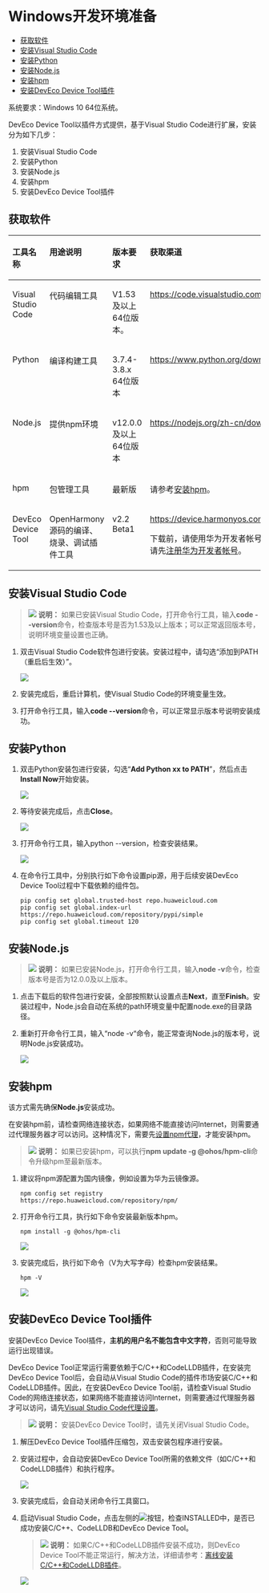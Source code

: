 # Windows开发环境准备<a name="ZH-CN_TOPIC_0000001114978364"></a>

-   [获取软件](#zh-cn_topic_0000001058091994_section1483143015558)
-   [安装Visual Studio Code](#zh-cn_topic_0000001058091994_section71401018163318)
-   [安装Python](#zh-cn_topic_0000001058091994_section16266553175320)
-   [安装Node.js](#zh-cn_topic_0000001058091994_section5353233124511)
-   [安装hpm](#zh-cn_topic_0000001058091994_section173054793610)
-   [安装DevEco Device Tool插件](#zh-cn_topic_0000001058091994_section4336315185716)

系统要求：Windows 10 64位系统。

DevEco Device Tool以插件方式提供，基于Visual Studio Code进行扩展，安装分为如下几步：

1.  安装Visual Studio Code
2.  安装Python
3.  安装Node.js
4.  安装hpm
5.  安装DevEco Device Tool插件

## 获取软件<a name="zh-cn_topic_0000001058091994_section1483143015558"></a>

<a name="zh-cn_topic_0000001058091994_table12730195765616"></a>
<table><thead align="left"><tr id="zh-cn_topic_0000001058091994_row6730125785610"><th class="cellrowborder" valign="top" width="19.49%" id="mcps1.1.5.1.1"><p id="zh-cn_topic_0000001058091994_p1573065716561"><a name="zh-cn_topic_0000001058091994_p1573065716561"></a><a name="zh-cn_topic_0000001058091994_p1573065716561"></a>工具名称</p>
</th>
<th class="cellrowborder" valign="top" width="20.5%" id="mcps1.1.5.1.2"><p id="zh-cn_topic_0000001058091994_p197306572566"><a name="zh-cn_topic_0000001058091994_p197306572566"></a><a name="zh-cn_topic_0000001058091994_p197306572566"></a>用途说明</p>
</th>
<th class="cellrowborder" valign="top" width="20.03%" id="mcps1.1.5.1.3"><p id="zh-cn_topic_0000001058091994_p373085711569"><a name="zh-cn_topic_0000001058091994_p373085711569"></a><a name="zh-cn_topic_0000001058091994_p373085711569"></a>版本要求</p>
</th>
<th class="cellrowborder" valign="top" width="39.98%" id="mcps1.1.5.1.4"><p id="zh-cn_topic_0000001058091994_p197309576566"><a name="zh-cn_topic_0000001058091994_p197309576566"></a><a name="zh-cn_topic_0000001058091994_p197309576566"></a>获取渠道</p>
</th>
</tr>
</thead>
<tbody><tr id="zh-cn_topic_0000001058091994_row12730155765618"><td class="cellrowborder" valign="top" width="19.49%" headers="mcps1.1.5.1.1 "><p id="zh-cn_topic_0000001058091994_p123931728135713"><a name="zh-cn_topic_0000001058091994_p123931728135713"></a><a name="zh-cn_topic_0000001058091994_p123931728135713"></a>Visual Studio Code</p>
</td>
<td class="cellrowborder" valign="top" width="20.5%" headers="mcps1.1.5.1.2 "><p id="zh-cn_topic_0000001058091994_p12332194816317"><a name="zh-cn_topic_0000001058091994_p12332194816317"></a><a name="zh-cn_topic_0000001058091994_p12332194816317"></a>代码编辑工具</p>
</td>
<td class="cellrowborder" valign="top" width="20.03%" headers="mcps1.1.5.1.3 "><p id="zh-cn_topic_0000001058091994_p711918919618"><a name="zh-cn_topic_0000001058091994_p711918919618"></a><a name="zh-cn_topic_0000001058091994_p711918919618"></a>V1.53及以上 64位版本。</p>
</td>
<td class="cellrowborder" valign="top" width="39.98%" headers="mcps1.1.5.1.4 "><p id="zh-cn_topic_0000001058091994_p2721438193710"><a name="zh-cn_topic_0000001058091994_p2721438193710"></a><a name="zh-cn_topic_0000001058091994_p2721438193710"></a><a href="https://code.visualstudio.com/Download" target="_blank" rel="noopener noreferrer">https://code.visualstudio.com/Download</a></p>
</td>
</tr>
<tr id="zh-cn_topic_0000001058091994_row187311257185619"><td class="cellrowborder" valign="top" width="19.49%" headers="mcps1.1.5.1.1 "><p id="zh-cn_topic_0000001058091994_p21270444579"><a name="zh-cn_topic_0000001058091994_p21270444579"></a><a name="zh-cn_topic_0000001058091994_p21270444579"></a>Python</p>
</td>
<td class="cellrowborder" valign="top" width="20.5%" headers="mcps1.1.5.1.2 "><p id="zh-cn_topic_0000001058091994_p547205817316"><a name="zh-cn_topic_0000001058091994_p547205817316"></a><a name="zh-cn_topic_0000001058091994_p547205817316"></a>编译构建工具</p>
</td>
<td class="cellrowborder" valign="top" width="20.03%" headers="mcps1.1.5.1.3 "><p id="zh-cn_topic_0000001058091994_p1991315166416"><a name="zh-cn_topic_0000001058091994_p1991315166416"></a><a name="zh-cn_topic_0000001058091994_p1991315166416"></a>3.7.4-3.8.x 64位版本</p>
</td>
<td class="cellrowborder" valign="top" width="39.98%" headers="mcps1.1.5.1.4 "><p id="zh-cn_topic_0000001058091994_p1599022403"><a name="zh-cn_topic_0000001058091994_p1599022403"></a><a name="zh-cn_topic_0000001058091994_p1599022403"></a><a href="https://www.python.org/downloads/" target="_blank" rel="noopener noreferrer">https://www.python.org/downloads/</a></p>
</td>
</tr>
<tr id="zh-cn_topic_0000001058091994_row117316576562"><td class="cellrowborder" valign="top" width="19.49%" headers="mcps1.1.5.1.1 "><p id="zh-cn_topic_0000001058091994_p16405151165717"><a name="zh-cn_topic_0000001058091994_p16405151165717"></a><a name="zh-cn_topic_0000001058091994_p16405151165717"></a>Node.js</p>
</td>
<td class="cellrowborder" valign="top" width="20.5%" headers="mcps1.1.5.1.2 "><p id="zh-cn_topic_0000001058091994_p1773185765616"><a name="zh-cn_topic_0000001058091994_p1773185765616"></a><a name="zh-cn_topic_0000001058091994_p1773185765616"></a>提供npm环境</p>
</td>
<td class="cellrowborder" valign="top" width="20.03%" headers="mcps1.1.5.1.3 "><p id="zh-cn_topic_0000001058091994_p573118572567"><a name="zh-cn_topic_0000001058091994_p573118572567"></a><a name="zh-cn_topic_0000001058091994_p573118572567"></a>v12.0.0及以上 64位版本</p>
</td>
<td class="cellrowborder" valign="top" width="39.98%" headers="mcps1.1.5.1.4 "><p id="zh-cn_topic_0000001058091994_p9200911141112"><a name="zh-cn_topic_0000001058091994_p9200911141112"></a><a name="zh-cn_topic_0000001058091994_p9200911141112"></a><a href="https://nodejs.org/zh-cn/download/" target="_blank" rel="noopener noreferrer">https://nodejs.org/zh-cn/download/</a></p>
</td>
</tr>
<tr id="zh-cn_topic_0000001058091994_row6731105715561"><td class="cellrowborder" valign="top" width="19.49%" headers="mcps1.1.5.1.1 "><p id="zh-cn_topic_0000001058091994_p2081865318571"><a name="zh-cn_topic_0000001058091994_p2081865318571"></a><a name="zh-cn_topic_0000001058091994_p2081865318571"></a>hpm</p>
</td>
<td class="cellrowborder" valign="top" width="20.5%" headers="mcps1.1.5.1.2 "><p id="zh-cn_topic_0000001058091994_p1632215161040"><a name="zh-cn_topic_0000001058091994_p1632215161040"></a><a name="zh-cn_topic_0000001058091994_p1632215161040"></a>包管理工具</p>
</td>
<td class="cellrowborder" valign="top" width="20.03%" headers="mcps1.1.5.1.3 "><p id="zh-cn_topic_0000001058091994_p773185715566"><a name="zh-cn_topic_0000001058091994_p773185715566"></a><a name="zh-cn_topic_0000001058091994_p773185715566"></a>最新版</p>
</td>
<td class="cellrowborder" valign="top" width="39.98%" headers="mcps1.1.5.1.4 "><p id="zh-cn_topic_0000001058091994_p14731125745610"><a name="zh-cn_topic_0000001058091994_p14731125745610"></a><a name="zh-cn_topic_0000001058091994_p14731125745610"></a>请参考<a href="#zh-cn_topic_0000001058091994_section173054793610">安装hpm</a>。</p>
</td>
</tr>
<tr id="zh-cn_topic_0000001058091994_row13317205645717"><td class="cellrowborder" valign="top" width="19.49%" headers="mcps1.1.5.1.1 "><p id="zh-cn_topic_0000001058091994_p143411112587"><a name="zh-cn_topic_0000001058091994_p143411112587"></a><a name="zh-cn_topic_0000001058091994_p143411112587"></a>DevEco Device Tool</p>
</td>
<td class="cellrowborder" valign="top" width="20.5%" headers="mcps1.1.5.1.2 "><p id="zh-cn_topic_0000001058091994_p1690316506517"><a name="zh-cn_topic_0000001058091994_p1690316506517"></a><a name="zh-cn_topic_0000001058091994_p1690316506517"></a>OpenHarmony源码的编译、烧录、调试插件工具</p>
</td>
<td class="cellrowborder" valign="top" width="20.03%" headers="mcps1.1.5.1.3 "><p id="zh-cn_topic_0000001058091994_p113171956185715"><a name="zh-cn_topic_0000001058091994_p113171956185715"></a><a name="zh-cn_topic_0000001058091994_p113171956185715"></a>v2.2 Beta1</p>
</td>
<td class="cellrowborder" valign="top" width="39.98%" headers="mcps1.1.5.1.4 "><p id="zh-cn_topic_0000001058091994_p3503163074720"><a name="zh-cn_topic_0000001058091994_p3503163074720"></a><a name="zh-cn_topic_0000001058091994_p3503163074720"></a><a href="https://device.harmonyos.com/cn/ide#download" target="_blank" rel="noopener noreferrer">https://device.harmonyos.com/cn/ide#download</a></p>
<p id="zh-cn_topic_0000001058091994_p23171856135717"><a name="zh-cn_topic_0000001058091994_p23171856135717"></a><a name="zh-cn_topic_0000001058091994_p23171856135717"></a>下载前，请使用华为开发者帐号登录，如未注册，请先<a href="https://developer.huawei.com/consumer/cn/doc/start/registration-and-verification-0000001053628148" target="_blank" rel="noopener noreferrer">注册华为开发者帐号</a>。</p>
</td>
</tr>
</tbody>
</table>

## 安装Visual Studio Code<a name="zh-cn_topic_0000001058091994_section71401018163318"></a>

>![](public_sys-resources/icon-note.gif) **说明：** 
>如果已安装Visual Studio Code，打开命令行工具，输入**code --version**命令，检查版本号是否为1.53及以上版本；可以正常返回版本号，说明环境变量设置也正确。

1.  双击Visual Studio Code软件包进行安装。安装过程中，请勾选“添加到PATH（重启后生效）”。

    ![](figures/zh-cn_image_0000001057335403.png)

2.  安装完成后，重启计算机，使Visual Studio Code的环境变量生效。
3.  打开命令行工具，输入**code --version**命令，可以正常显示版本号说明安装成功。

## 安装Python<a name="zh-cn_topic_0000001058091994_section16266553175320"></a>

1.  双击Python安装包进行安装，勾选“**Add Python xx to PATH**”，然后点击**Install Now**开始安装。

    ![](figures/zh-cn_image_0000001096154076.png)

2.  等待安装完成后，点击**Close**。

    ![](figures/zh-cn_image_0000001142794291.png)

3.  打开命令行工具，输入python --version，检查安装结果。

    ![](figures/zh-cn_image_0000001143154485.png)

4.  在命令行工具中，分别执行如下命令设置pip源，用于后续安装DevEco Device Tool过程中下载依赖的组件包。

    ```
    pip config set global.trusted-host repo.huaweicloud.com
    pip config set global.index-url https://repo.huaweicloud.com/repository/pypi/simple
    pip config set global.timeout 120
    ```


## 安装Node.js<a name="zh-cn_topic_0000001058091994_section5353233124511"></a>

>![](public_sys-resources/icon-note.gif) **说明：** 
>如果已安装Node.js，打开命令行工具，输入**node -v**命令，检查版本号是否为12.0.0及以上版本。

1.  点击下载后的软件包进行安装，全部按照默认设置点击**Next**，直至**Finish**。安装过程中，Node.js会自动在系统的path环境变量中配置node.exe的目录路径。
2.  重新打开命令行工具，输入“node -v“命令，能正常查询Node.js的版本号，说明Node.js安装成功。

    ![](figures/zh-cn_image_0000001056814287.png)


## 安装hpm<a name="zh-cn_topic_0000001058091994_section173054793610"></a>

该方式需先确保**Node.js**安装成功。

在安装hpm前，请检查网络连接状态，如果网络不能直接访问Internet，则需要通过代理服务器才可以访问。这种情况下，需要先[设置npm代理](https://device.harmonyos.com/cn/docs/ide/user-guides/npm_proxy-0000001054491032)，才能安装hpm。

>![](public_sys-resources/icon-note.gif) **说明：** 
>如果已安装hpm，可以执行**npm update -g @ohos/hpm-cli**命令升级hpm至最新版本。

1.  建议将npm源配置为国内镜像，例如设置为华为云镜像源。

    ```
    npm config set registry https://repo.huaweicloud.com/repository/npm/
    ```

2.  打开命令行工具，执行如下命令安装最新版本hpm。

    ```
    npm install -g @ohos/hpm-cli
    ```

    ![](figures/zh-cn_image_0000001073840162.png)

3.  安装完成后，执行如下命令（V为大写字母）检查hpm安装结果。

    ```
    hpm -V
    ```

    ![](figures/zh-cn_image_0000001100641602.png)


## 安装DevEco Device Tool插件<a name="zh-cn_topic_0000001058091994_section4336315185716"></a>

安装DevEco Device Tool插件，**主机的用户名不能包含中文字符**，否则可能导致运行出现错误。

DevEco Device Tool正常运行需要依赖于C/C++和CodeLLDB插件，在安装完DevEco Device Tool后，会自动从Visual Studio Code的插件市场安装C/C++和CodeLLDB插件。因此，在安装DevEco Device Tool前，请检查Visual Studio Code的网络连接状态，如果网络不能直接访问Internet，则需要通过代理服务器才可以访问，请先[Visual Studio Code代理设置](https://device.harmonyos.com/cn/docs/ide/user-guides/vscode_proxy-0000001074231144)。

>![](public_sys-resources/icon-note.gif) **说明：** 
>安装DevEco Device Tool时，请先关闭Visual Studio Code。

1.  解压DevEco Device Tool插件压缩包，双击安装包程序进行安装。
2.  安装过程中，会自动安装DevEco Device Tool所需的依赖文件（如C/C++和CodeLLDB插件）和执行程序。

    ![](figures/zh-cn_image_0000001072468991.png)

3.  安装完成后，会自动关闭命令行工具窗口。
4.  启动Visual Studio Code，点击左侧的![](figures/zh-cn_image_0000001072757874.png)按钮，检查INSTALLED中，是否已成功安装C/C++、CodeLLDB和DevEco Device Tool。

    >![](public_sys-resources/icon-note.gif) **说明：** 
    >如果C/C++和CodeLLDB插件安装不成功，则DevEco Device Tool不能正常运行，解决方法，详细请参考：[离线安装C/C++和CodeLLDB插件](https://device.harmonyos.com/cn/docs/ide/user-guides/offline_plugin_install-0000001074376846)。

    ![](figures/zh-cn_image_0000001142802505.png)


